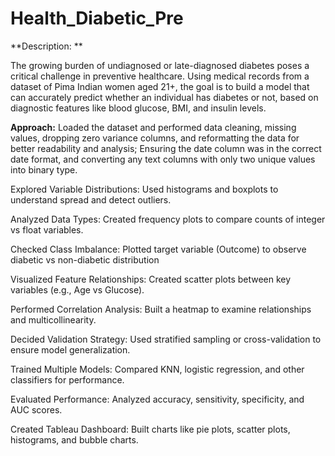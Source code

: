 # Health_Diabetic_Pre
**Description: **

The growing burden of undiagnosed or late-diagnosed diabetes poses a critical challenge in preventive healthcare. Using medical records from a dataset of Pima Indian women aged 21+, the goal is to build a model that can accurately predict whether an individual has diabetes or not, based on diagnostic features like blood glucose, BMI, and insulin levels.

**Approach:**
Loaded the dataset and performed data cleaning, missing values, dropping zero variance columns, and reformatting the data for better readability and analysis; Ensuring the date column was in the correct date format, and converting any text columns with only two unique values into binary type.

Explored Variable Distributions: Used histograms and boxplots to understand spread and detect outliers.

Analyzed Data Types: Created frequency plots to compare counts of integer vs float variables.

Checked Class Imbalance: Plotted target variable (Outcome) to observe diabetic vs non-diabetic distribution

Visualized Feature Relationships: Created scatter plots between key variables (e.g., Age vs Glucose).

Performed Correlation Analysis: Built a heatmap to examine relationships and multicollinearity.

Decided Validation Strategy: Used stratified sampling or cross-validation to ensure model generalization.

Trained Multiple Models: Compared KNN, logistic regression, and other classifiers for performance.

Evaluated Performance: Analyzed accuracy, sensitivity, specificity, and AUC scores.

Created Tableau Dashboard: Built charts like pie plots, scatter plots, histograms, and bubble charts.

